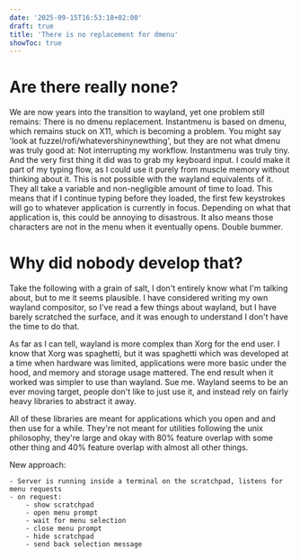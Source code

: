 ```yaml
---
date: '2025-09-15T16:53:18+02:00'
draft: true
title: 'There is no replacement for dmenu'
showToc: true
---
```


# Are there really none?

We are now years into the transition to wayland, yet one problem still remains: 
There is no dmenu replacement. Instantmenu is based on dmenu, which remains
stuck on X11, which is becoming a problem. 
You might say 'look at fuzzel/rofi/whatevershinynewthing', but they are not what
dmenu was truly good at: Not interrupting my workflow. Instantmenu was truly
tiny. And the very first thing it did was to grab my keyboard input. 
I could make it part of my typing flow, as I could use it purely from muscle
memory without thinking about it. This is not possible with the wayland
equivalents of it. They all take a variable and non-negligible amount of time to
load. This means that if I continue typing before they loaded, the first few
keystrokes will go to whatever application is currently in focus. Depending on
what that application is, this could be annoying to disastrous. It also means
those characters are not in the menu when it eventually opens. Double bummer. 

# Why did nobody develop that?

Take the following with a grain of salt, I don't entirely know what I'm talking
about, but to me it seems plausible. I have considered writing my own wayland
compositor, so I've read a few things about wayland, but I have barely scratched
the surface, and it was enough to understand I don't have the time to do that. 

As far as I can tell, wayland is more complex than Xorg for the end user. I know
that Xorg was spaghetti, but it was spaghetti which was developed at a time when
hardware was limited, applications were more basic under the hood, and memory
and storage usage mattered. The end result when it worked was simpler to use
than wayland. Sue me. Wayland seems to be an ever moving target, people don't
like to just use it, and instead rely on fairly heavy libraries to abstract it
away. 

All of these libraries are meant for applications which you open and and then
use for a while. They're not meant for utilities following the unix philosophy,
they're large and okay with 80% feature overlap with some other thing and 40%
feature overlap with almost all other things. 


New approach:

```
- Server is running inside a terminal on the scratchpad, listens for menu requests
- on request:
    - show scratchpad
    - open menu prompt
    - wait for menu selection
    - close menu prompt
    - hide scratchpad
    - send back selection message
```




